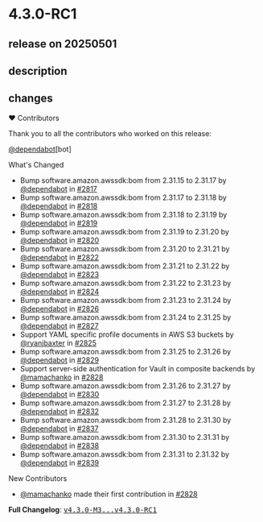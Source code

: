 # 4.3.0-RC1

## release on 20250501
## description
## changes
❤️ Contributors

Thank you to all the contributors who worked on this release:

<a class="user-mention notranslate" data-hovercard-type="organization" data-hovercard-url="/orgs/dependabot/hovercard" data-octo-click="hovercard-link-click" data-octo-dimensions="link_type:self" href="https://github.com/dependabot">@dependabot</a>[bot]

What's Changed

* Bump software.amazon.awssdk:bom from 2.31.15 to 2.31.17 by <a class="user-mention notranslate" data-hovercard-type="organization" data-hovercard-url="/orgs/dependabot/hovercard" data-octo-click="hovercard-link-click" data-octo-dimensions="link_type:self" href="https://github.com/dependabot">@dependabot</a> in <a class="issue-link js-issue-link" data-error-text="Failed to load title" data-id="2978960547" data-permission-text="Title is private" data-url="https://github.com/spring-cloud/spring-cloud-config/issues/2817" data-hovercard-type="pull_request" data-hovercard-url="/spring-cloud/spring-cloud-config/pull/2817/hovercard" href="https://github.com/spring-cloud/spring-cloud-config/pull/2817">#2817</a>
* Bump software.amazon.awssdk:bom from 2.31.17 to 2.31.18 by <a class="user-mention notranslate" data-hovercard-type="organization" data-hovercard-url="/orgs/dependabot/hovercard" data-octo-click="hovercard-link-click" data-octo-dimensions="link_type:self" href="https://github.com/dependabot">@dependabot</a> in <a class="issue-link js-issue-link" data-error-text="Failed to load title" data-id="2981874724" data-permission-text="Title is private" data-url="https://github.com/spring-cloud/spring-cloud-config/issues/2818" data-hovercard-type="pull_request" data-hovercard-url="/spring-cloud/spring-cloud-config/pull/2818/hovercard" href="https://github.com/spring-cloud/spring-cloud-config/pull/2818">#2818</a>
* Bump software.amazon.awssdk:bom from 2.31.18 to 2.31.19 by <a class="user-mention notranslate" data-hovercard-type="organization" data-hovercard-url="/orgs/dependabot/hovercard" data-octo-click="hovercard-link-click" data-octo-dimensions="link_type:self" href="https://github.com/dependabot">@dependabot</a> in <a class="issue-link js-issue-link" data-error-text="Failed to load title" data-id="2984748353" data-permission-text="Title is private" data-url="https://github.com/spring-cloud/spring-cloud-config/issues/2819" data-hovercard-type="pull_request" data-hovercard-url="/spring-cloud/spring-cloud-config/pull/2819/hovercard" href="https://github.com/spring-cloud/spring-cloud-config/pull/2819">#2819</a>
* Bump software.amazon.awssdk:bom from 2.31.19 to 2.31.20 by <a class="user-mention notranslate" data-hovercard-type="organization" data-hovercard-url="/orgs/dependabot/hovercard" data-octo-click="hovercard-link-click" data-octo-dimensions="link_type:self" href="https://github.com/dependabot">@dependabot</a> in <a class="issue-link js-issue-link" data-error-text="Failed to load title" data-id="2987882032" data-permission-text="Title is private" data-url="https://github.com/spring-cloud/spring-cloud-config/issues/2820" data-hovercard-type="pull_request" data-hovercard-url="/spring-cloud/spring-cloud-config/pull/2820/hovercard" href="https://github.com/spring-cloud/spring-cloud-config/pull/2820">#2820</a>
* Bump software.amazon.awssdk:bom from 2.31.20 to 2.31.21 by <a class="user-mention notranslate" data-hovercard-type="organization" data-hovercard-url="/orgs/dependabot/hovercard" data-octo-click="hovercard-link-click" data-octo-dimensions="link_type:self" href="https://github.com/dependabot">@dependabot</a> in <a class="issue-link js-issue-link" data-error-text="Failed to load title" data-id="2992196986" data-permission-text="Title is private" data-url="https://github.com/spring-cloud/spring-cloud-config/issues/2822" data-hovercard-type="pull_request" data-hovercard-url="/spring-cloud/spring-cloud-config/pull/2822/hovercard" href="https://github.com/spring-cloud/spring-cloud-config/pull/2822">#2822</a>
* Bump software.amazon.awssdk:bom from 2.31.21 to 2.31.22 by <a class="user-mention notranslate" data-hovercard-type="organization" data-hovercard-url="/orgs/dependabot/hovercard" data-octo-click="hovercard-link-click" data-octo-dimensions="link_type:self" href="https://github.com/dependabot">@dependabot</a> in <a class="issue-link js-issue-link" data-error-text="Failed to load title" data-id="2995434651" data-permission-text="Title is private" data-url="https://github.com/spring-cloud/spring-cloud-config/issues/2823" data-hovercard-type="pull_request" data-hovercard-url="/spring-cloud/spring-cloud-config/pull/2823/hovercard" href="https://github.com/spring-cloud/spring-cloud-config/pull/2823">#2823</a>
* Bump software.amazon.awssdk:bom from 2.31.22 to 2.31.23 by <a class="user-mention notranslate" data-hovercard-type="organization" data-hovercard-url="/orgs/dependabot/hovercard" data-octo-click="hovercard-link-click" data-octo-dimensions="link_type:self" href="https://github.com/dependabot">@dependabot</a> in <a class="issue-link js-issue-link" data-error-text="Failed to load title" data-id="3001733792" data-permission-text="Title is private" data-url="https://github.com/spring-cloud/spring-cloud-config/issues/2824" data-hovercard-type="pull_request" data-hovercard-url="/spring-cloud/spring-cloud-config/pull/2824/hovercard" href="https://github.com/spring-cloud/spring-cloud-config/pull/2824">#2824</a>
* Bump software.amazon.awssdk:bom from 2.31.23 to 2.31.24 by <a class="user-mention notranslate" data-hovercard-type="organization" data-hovercard-url="/orgs/dependabot/hovercard" data-octo-click="hovercard-link-click" data-octo-dimensions="link_type:self" href="https://github.com/dependabot">@dependabot</a> in <a class="issue-link js-issue-link" data-error-text="Failed to load title" data-id="3004335024" data-permission-text="Title is private" data-url="https://github.com/spring-cloud/spring-cloud-config/issues/2826" data-hovercard-type="pull_request" data-hovercard-url="/spring-cloud/spring-cloud-config/pull/2826/hovercard" href="https://github.com/spring-cloud/spring-cloud-config/pull/2826">#2826</a>
* Bump software.amazon.awssdk:bom from 2.31.24 to 2.31.25 by <a class="user-mention notranslate" data-hovercard-type="organization" data-hovercard-url="/orgs/dependabot/hovercard" data-octo-click="hovercard-link-click" data-octo-dimensions="link_type:self" href="https://github.com/dependabot">@dependabot</a> in <a class="issue-link js-issue-link" data-error-text="Failed to load title" data-id="3007895438" data-permission-text="Title is private" data-url="https://github.com/spring-cloud/spring-cloud-config/issues/2827" data-hovercard-type="pull_request" data-hovercard-url="/spring-cloud/spring-cloud-config/pull/2827/hovercard" href="https://github.com/spring-cloud/spring-cloud-config/pull/2827">#2827</a>
* Support YAML specific profile documents in AWS S3 buckets by <a class="user-mention notranslate" data-hovercard-type="user" data-hovercard-url="/users/ryanjbaxter/hovercard" data-octo-click="hovercard-link-click" data-octo-dimensions="link_type:self" href="https://github.com/ryanjbaxter">@ryanjbaxter</a> in <a class="issue-link js-issue-link" data-error-text="Failed to load title" data-id="3002774313" data-permission-text="Title is private" data-url="https://github.com/spring-cloud/spring-cloud-config/issues/2825" data-hovercard-type="pull_request" data-hovercard-url="/spring-cloud/spring-cloud-config/pull/2825/hovercard" href="https://github.com/spring-cloud/spring-cloud-config/pull/2825">#2825</a>
* Bump software.amazon.awssdk:bom from 2.31.25 to 2.31.26 by <a class="user-mention notranslate" data-hovercard-type="organization" data-hovercard-url="/orgs/dependabot/hovercard" data-octo-click="hovercard-link-click" data-octo-dimensions="link_type:self" href="https://github.com/dependabot">@dependabot</a> in <a class="issue-link js-issue-link" data-error-text="Failed to load title" data-id="3010237057" data-permission-text="Title is private" data-url="https://github.com/spring-cloud/spring-cloud-config/issues/2829" data-hovercard-type="pull_request" data-hovercard-url="/spring-cloud/spring-cloud-config/pull/2829/hovercard" href="https://github.com/spring-cloud/spring-cloud-config/pull/2829">#2829</a>
* Support server-side authentication for Vault in composite backends by <a class="user-mention notranslate" data-hovercard-type="user" data-hovercard-url="/users/mamachanko/hovercard" data-octo-click="hovercard-link-click" data-octo-dimensions="link_type:self" href="https://github.com/mamachanko">@mamachanko</a> in <a class="issue-link js-issue-link" data-error-text="Failed to load title" data-id="3009978966" data-permission-text="Title is private" data-url="https://github.com/spring-cloud/spring-cloud-config/issues/2828" data-hovercard-type="pull_request" data-hovercard-url="/spring-cloud/spring-cloud-config/pull/2828/hovercard" href="https://github.com/spring-cloud/spring-cloud-config/pull/2828">#2828</a>
* Bump software.amazon.awssdk:bom from 2.31.26 to 2.31.27 by <a class="user-mention notranslate" data-hovercard-type="organization" data-hovercard-url="/orgs/dependabot/hovercard" data-octo-click="hovercard-link-click" data-octo-dimensions="link_type:self" href="https://github.com/dependabot">@dependabot</a> in <a class="issue-link js-issue-link" data-error-text="Failed to load title" data-id="3013026774" data-permission-text="Title is private" data-url="https://github.com/spring-cloud/spring-cloud-config/issues/2830" data-hovercard-type="pull_request" data-hovercard-url="/spring-cloud/spring-cloud-config/pull/2830/hovercard" href="https://github.com/spring-cloud/spring-cloud-config/pull/2830">#2830</a>
* Bump software.amazon.awssdk:bom from 2.31.27 to 2.31.28 by <a class="user-mention notranslate" data-hovercard-type="organization" data-hovercard-url="/orgs/dependabot/hovercard" data-octo-click="hovercard-link-click" data-octo-dimensions="link_type:self" href="https://github.com/dependabot">@dependabot</a> in <a class="issue-link js-issue-link" data-error-text="Failed to load title" data-id="3016281240" data-permission-text="Title is private" data-url="https://github.com/spring-cloud/spring-cloud-config/issues/2832" data-hovercard-type="pull_request" data-hovercard-url="/spring-cloud/spring-cloud-config/pull/2832/hovercard" href="https://github.com/spring-cloud/spring-cloud-config/pull/2832">#2832</a>
* Bump software.amazon.awssdk:bom from 2.31.28 to 2.31.30 by <a class="user-mention notranslate" data-hovercard-type="organization" data-hovercard-url="/orgs/dependabot/hovercard" data-octo-click="hovercard-link-click" data-octo-dimensions="link_type:self" href="https://github.com/dependabot">@dependabot</a> in <a class="issue-link js-issue-link" data-error-text="Failed to load title" data-id="3024225964" data-permission-text="Title is private" data-url="https://github.com/spring-cloud/spring-cloud-config/issues/2837" data-hovercard-type="pull_request" data-hovercard-url="/spring-cloud/spring-cloud-config/pull/2837/hovercard" href="https://github.com/spring-cloud/spring-cloud-config/pull/2837">#2837</a>
* Bump software.amazon.awssdk:bom from 2.31.30 to 2.31.31 by <a class="user-mention notranslate" data-hovercard-type="organization" data-hovercard-url="/orgs/dependabot/hovercard" data-octo-click="hovercard-link-click" data-octo-dimensions="link_type:self" href="https://github.com/dependabot">@dependabot</a> in <a class="issue-link js-issue-link" data-error-text="Failed to load title" data-id="3027383213" data-permission-text="Title is private" data-url="https://github.com/spring-cloud/spring-cloud-config/issues/2838" data-hovercard-type="pull_request" data-hovercard-url="/spring-cloud/spring-cloud-config/pull/2838/hovercard" href="https://github.com/spring-cloud/spring-cloud-config/pull/2838">#2838</a>
* Bump software.amazon.awssdk:bom from 2.31.31 to 2.31.32 by <a class="user-mention notranslate" data-hovercard-type="organization" data-hovercard-url="/orgs/dependabot/hovercard" data-octo-click="hovercard-link-click" data-octo-dimensions="link_type:self" href="https://github.com/dependabot">@dependabot</a> in <a class="issue-link js-issue-link" data-error-text="Failed to load title" data-id="3030377285" data-permission-text="Title is private" data-url="https://github.com/spring-cloud/spring-cloud-config/issues/2839" data-hovercard-type="pull_request" data-hovercard-url="/spring-cloud/spring-cloud-config/pull/2839/hovercard" href="https://github.com/spring-cloud/spring-cloud-config/pull/2839">#2839</a>

New Contributors

* <a class="user-mention notranslate" data-hovercard-type="user" data-hovercard-url="/users/mamachanko/hovercard" data-octo-click="hovercard-link-click" data-octo-dimensions="link_type:self" href="https://github.com/mamachanko">@mamachanko</a> made their first contribution in <a class="issue-link js-issue-link" data-error-text="Failed to load title" data-id="3009978966" data-permission-text="Title is private" data-url="https://github.com/spring-cloud/spring-cloud-config/issues/2828" data-hovercard-type="pull_request" data-hovercard-url="/spring-cloud/spring-cloud-config/pull/2828/hovercard" href="https://github.com/spring-cloud/spring-cloud-config/pull/2828">#2828</a>

<strong>Full Changelog</strong>: <a class="commit-link" href="https://github.com/spring-cloud/spring-cloud-config/compare/v4.3.0-M3...v4.3.0-RC1"><tt>v4.3.0-M3...v4.3.0-RC1</tt></a>

